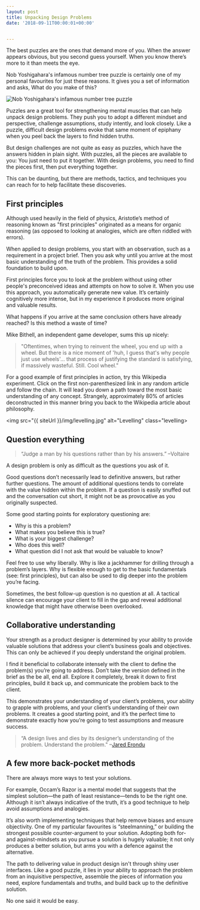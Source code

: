 ```yaml
---
layout: post
title: Unpacking Design Problems
date: '2018-09-11T00:00:01+00:00'


---
```


The best puzzles are the ones that demand more of you. When the answer appears obvious, but you second guess yourself. When you know there’s more to it than meets the eye.

Nob Yoshigahara's infamous number tree puzzle is certainly one of my personal favourites for just these reasons. It gives you a set of information and asks, What do you make of this?

![Nob Yoshigahara's infamous number tree puzzle](http://jordanm.co.uk/img/puzzle.png)

Puzzles are a great tool for strengthening mental muscles that can help unpack design problems. They push you to adopt a different mindset and perspective, challenge assumptions, study intently, and look closely. Like a puzzle, difficult design problems evoke that same moment of epiphany when you peel back the layers to find hidden truths.

But design challenges are not quite as easy as puzzles, which have the answers hidden in plain sight. With puzzles, all the pieces are available to you: You just need to put it together. With design problems, you need to find the pieces first, then put everything together.

This can be daunting, but there are methods, tactics, and techniques you can reach for to help facilitate these discoveries.

## First principles

Although used heavily in the field of physics, Aristotle’s method of reasoning known as "first principles" originated as a means for organic reasoning (as opposed to looking at analogies, which are often riddled with errors).

When applied to design problems, you start with an observation, such as a requirement in a project brief. Then you ask why until you arrive at the most basic understanding of the truth of the problem. This provides a solid foundation to build upon.

First principles force you to look at the problem without using other people's preconceived ideas and attempts on how to solve it. When you use this approach, you automatically generate new value. It’s certainly cognitively more intense, but in my experience it produces more original and valuable results.

What happens if you arrive at the same conclusion others have already reached? Is this method a waste of time?

Mike Bithell, an independent game developer, sums this up nicely:

> "Oftentimes, when trying to reinvent the wheel, you end up with a wheel. But there is a nice moment of 'huh, I guess that's why people just use wheels'... that process of justifying the standard is satisfying, if massively wasteful. Still. Cool wheel."

For a good example of first principles in action, try this Wikipedia experiment. Click on the first non-parenthesized link in any random article and follow the chain. It will lead you down a path toward the most basic understanding of any concept. Strangely, approximately 80% of articles deconstructed in this manner bring you back to the Wikipedia article about philosophy.

<img src="{{ siteUrl }}/img/levelling.jpg" alt="Levelling" class="levelling>

## Question everything

> “Judge a man by his questions rather than by his answers.” –Voltaire

A design problem is only as difficult as the questions you ask of it.

Good questions don’t necessarily lead to definitive answers, but rather further questions. The amount of additional questions tends to correlate with the value hidden within the problem. If a question is easily snuffed out and the conversation cut short, it might not be as provocative as you originally suspected.

Some good starting points for exploratory questioning are:
* Why is this a problem?
* What makes you believe this is true?
* What is your biggest challenge?
* Who does this well?
* What question did I not ask that would be valuable to know?

Feel free to use why liberally. Why is like a jackhammer for drilling through a problem’s layers. Why is flexible enough to get to the basic fundamentals (see: first principles), but can also be used to dig deeper into the problem you’re facing.  

Sometimes, the best follow-up question is no question at all. A tactical silence can encourage your client to fill in the gap and reveal additional knowledge that might have otherwise been overlooked.

## Collaborative understanding

Your strength as a product designer is determined by your ability to provide valuable solutions that address your client’s business goals and objectives. This can only be achieved if you deeply understand the original problem.

I find it beneficial to collaborate intensely with the client to define the problem(s) you’re going to address. Don’t take the version defined in the brief as the be all, end all. Explore it completely, break it down to first principles, build it back up, and communicate the problem back to the client.

This demonstrates your understanding of your client’s problems, your ability to grapple with problems, and your client’s understanding of their own problems. It creates a good starting point, and it’s the perfect time to demonstrate exactly how you’re going to test assumptions and measure success.

> “A design lives and dies by its designer’s understanding of the problem. Understand the problem." –[Jared Erondu](https://twitter.com/erondu/status/987354283883446272)

## A few more back-pocket methods

There are always more ways to test your solutions.

For example, Occam’s Razor is a mental model that suggests that the simplest solution—the path of least resistance—tends to be the right one. Although it isn’t always indicative of the truth, it’s a good technique to help avoid assumptions and analogies.

It’s also worth implementing techniques that help remove biases and ensure objectivity. One of my particular favourites is “steelmanning,” or building the strongest possible counter-argument to your solution. Adopting both for- and against-mindsets as you pursue a solution is hugely valuable; it not only produces a better solution, but arms you with a defence against the alternative.

The path to delivering value in product design isn't through shiny user interfaces. Like a good puzzle, it lies in your ability to approach the problem from an inquisitive perspective, assemble the pieces of information you need, explore fundamentals and truths, and build back up to the definitive solution.

No one said it would be easy.
